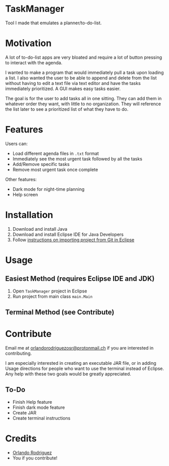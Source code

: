 # TaskManager
Tool I made that emulates a planner/to-do-list. 

# Motivation
A lot of to-do-list apps are very bloated and require a lot of button pressing to interact with the agenda. 

I wanted to make a program that would immediately pull a task upon loading a list. I also wanted the user to be able to append and delete from the list without having to edit a text file via text editor and have the tasks immediately prioritized. A GUI makes easy tasks easier.

The goal is for the user to add tasks all in one sitting. They can add them in whatever order they want, with little to no organization. They will reference the list later to see a prioritized list of what they have to do.

# Features
Users can:

- Load different agenda files in `.txt` format
- Immediately see the most urgent task followed by all the tasks
- Add/Remove specific tasks
- Remove most urgent task once complete

Other features:

- Dark mode for night-time planning
- Help screen

# Installation

1. Download and install Java
2. Download and install Eclipse IDE for Java Developers
3. Follow [instructions on importing project from Git in Eclipse](https://youtu.be/38JFCqi_X3c)

# Usage

## Easiest Method (requires Eclipse IDE and JDK)

1. Open `TaskManager` project in Eclipse
2. Run project from main class `main.Main`

## Terminal Method (see Contribute)

# Contribute

Email me at <orlandorodriguezosr@protonmail.ch> if you are interested in contributing.

I am especially interested in creating an executable JAR file, or in adding Usage directions for people who want to use the terminal instead of Eclipse. Any help with these two goals would be greatly appreciated.

## To-Do

- Finish Help feature
- Finish dark mode feature
- Create JAR
- Create terminal instructions

# Credits

- [Orlando Rodriguez](https://www.orlandorodriguez.xyz)
- You if you contribute!
